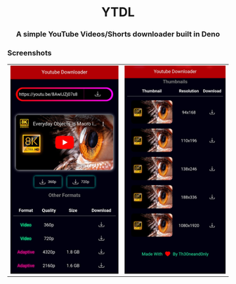<h1 align=center > YTDL</h1>
<h3 align=center >A simple YouTube Videos/Shorts downloader built in Deno</h1>

### Screenshots
<table align=center >
<tr>
<td><img src='./screenshots/ss1.png'  ></td>
<td><img src='./screenshots/ss2.png'  
</td>
</tr>
</table>
